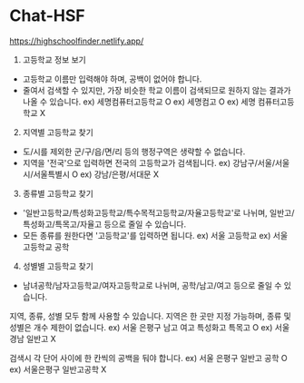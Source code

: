 # Chat-HSF

https://highschoolfinder.netlify.app/


1. 고등학교 정보 보기
- 고등학교 이름만 입력해야 하며, 공백이 없어야 합니다.
- 줄여서 검색할 수 있지만, 가장 비슷한 학교 이름이 검색되므로
원하지 않는 결과가 나올 수 있습니다.
ex) 세명컴퓨터고등학교 O
ex) 세명컴고 O
ex) 세명 컴퓨터고등학교 X

2. 지역별 고등학교 찾기
- 도/시를 제외한 군/구/읍/면/리 등의 행정구역은 생략할 수 없습니다.
- 지역을 '전국'으로 입력하면 전국의 고등학교가 검색됩니다.
ex) 강남구/서울/서울시/서울특별시 O
ex) 강남/은평/서대문 X

3. 종류별 고등학교 찾기
- '일반고등학교/특성화고등학교/특수목적고등학교/자율고등학교'로 나뉘며,
일반고/특성화고/특목고/자율고 등으로 줄일 수 있습니다.
- 모든 종류를 원한다면 '고등학교'를 입력하면 됩니다.
ex) 서울 고등학교
ex) 서울 고등학교 공학

4. 성별별 고등학교 찾기
- 남녀공학/남자고등학교/여자고등학교로 나뉘며,
공학/남고/여고 등으로 줄일 수 있습니다.

지역, 종류, 성별 모두 함께 사용할 수 있습니다.
지역은 한 곳만 지정 가능하며, 종류 및 성별은 개수 제한이 없습니다.
ex) 서울 은평구 남고 여고 특성화고 특목고 O
ex) 서울 경남 일반고 X

검색시 각 단어 사이에 한 칸씩의 공백을 둬야 합니다.
ex) 서울 은평구 일반고 공학 O
ex) 서울은평구 일반고공학 X
